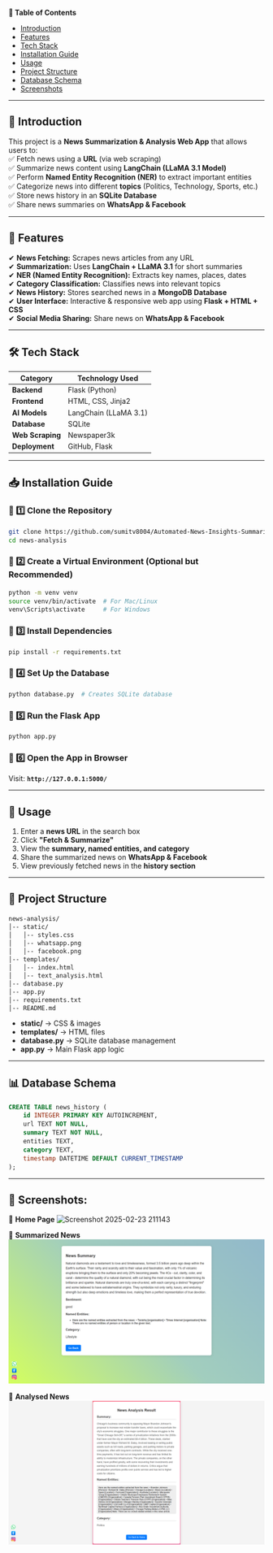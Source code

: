  **📌 Table of Contents**  
- [Introduction](#introduction)  
- [Features](#features)  
- [Tech Stack](#tech-stack)  
- [Installation Guide](#installation-guide)  
- [Usage](#usage)  
- [Project Structure](#project-structure)    
- [Database Schema](#database-schema)  
- [Screenshots](#screenshots)  
  

---

## **📖 Introduction**  
This project is a **News Summarization & Analysis Web App** that allows users to:  
✅ Fetch news using a **URL** (via web scraping)  
✅ Summarize news content using **LangChain (LLaMA 3.1 Model)**  
✅ Perform **Named Entity Recognition (NER)** to extract important entities  
✅ Categorize news into different **topics** (Politics, Technology, Sports, etc.)  
✅ Store news history in an **SQLite Database**  
✅ Share news summaries on **WhatsApp & Facebook**  

---

## **🚀 Features**  
✔ **News Fetching:** Scrapes news articles from any URL  
✔ **Summarization:** Uses **LangChain + LLaMA 3.1** for short summaries  
✔ **NER (Named Entity Recognition):** Extracts key names, places, dates  
✔ **Category Classification:** Classifies news into relevant topics  
✔ **News History:** Stores searched news in a **MongoDB Database**  
✔ **User Interface:** Interactive & responsive web app using **Flask + HTML + CSS**  
✔ **Social Media Sharing:** Share news on **WhatsApp & Facebook**  

---

## **🛠 Tech Stack**  
| Category       | Technology Used |
|---------------|----------------|
| **Backend**   | Flask (Python) |
| **Frontend**  | HTML, CSS, Jinja2 |
| **AI Models** | LangChain (LLaMA 3.1) |
| **Database**  | SQLite |
| **Web Scraping** | Newspaper3k |
| **Deployment** | GitHub, Flask |

---

## **📥 Installation Guide**  

### **🔹 1️⃣ Clone the Repository**  
```bash
git clone https://github.com/sumitv8004/Automated-News-Insights-Summarization-Sentiment-and-Named-Entity-Recognition.git
cd news-analysis
```

### **🔹 2️⃣ Create a Virtual Environment (Optional but Recommended)**  
```bash
python -m venv venv
source venv/bin/activate  # For Mac/Linux
venv\Scripts\activate     # For Windows
```

### **🔹 3️⃣ Install Dependencies**  
```bash
pip install -r requirements.txt
```

### **🔹 4️⃣ Set Up the Database**  
```bash
python database.py  # Creates SQLite database
```

### **🔹 5️⃣ Run the Flask App**  
```bash
python app.py
```

### **🔹 6️⃣ Open the App in Browser**  
Visit: **`http://127.0.0.1:5000/`**  

---

## **📌 Usage**  
1. Enter a **news URL** in the search box  
2. Click **"Fetch & Summarize"**  
3. View the **summary, named entities, and category**  
4. Share the summarized news on **WhatsApp & Facebook**  
5. View previously fetched news in the **history section**  

---

## **📂 Project Structure**  
```
news-analysis/
│-- static/
│   │-- styles.css
│   │-- whatsapp.png
│   │-- facebook.png
│-- templates/
│   │-- index.html
│   │-- text_analysis.html
│-- database.py
│-- app.py
│-- requirements.txt
│-- README.md
```

- **static/** → CSS & images  
- **templates/** → HTML files  
- **database.py** → SQLite database management  
- **app.py** → Main Flask app logic  

---


## **📊 Database Schema**  
```sql
CREATE TABLE news_history (
    id INTEGER PRIMARY KEY AUTOINCREMENT,
    url TEXT NOT NULL,
    summary TEXT NOT NULL,
    entities TEXT,
    category TEXT,
    timestamp DATETIME DEFAULT CURRENT_TIMESTAMP
);
```

---

## **📸 Screenshots:**  


🔹 **Home Page**  ![Screenshot 2025-02-23 211143](https://github.com/user-attachments/assets/67e831e2-3755-4548-9bdc-1952c3e62f77)  

🔹 **Summarized News**  
![Summary Page](static/summary.png)  

🔹 **Analysed News**
![Summary Page](static/analysis.png)


